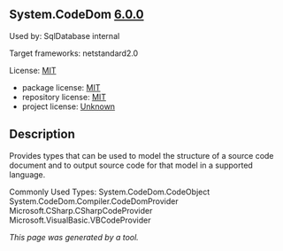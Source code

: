 System.CodeDom [6.0.0](https://www.nuget.org/packages/System.CodeDom/6.0.0)
--------------------

Used by: SqlDatabase internal

Target frameworks: netstandard2.0

License: [MIT](../../../../licenses/mit) 

- package license: [MIT](https://licenses.nuget.org/MIT) 
- repository license: [MIT](https://github.com/dotnet/runtime) 
- project license: [Unknown](https://dot.net/) 

Description
-----------
Provides types that can be used to model the structure of a source code document and to output source code for that model in a supported language.

Commonly Used Types:
System.CodeDom.CodeObject
System.CodeDom.Compiler.CodeDomProvider
Microsoft.CSharp.CSharpCodeProvider
Microsoft.VisualBasic.VBCodeProvider

*This page was generated by a tool.*